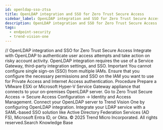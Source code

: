 ```yaml
---
id: openldap-sso-ztsa
title: OpenLDAP integration and SSO for Zero Trust Secure Access
sidebar_label: OpenLDAP integration and SSO for Zero Trust Secure Access
description: OpenLDAP integration and SSO for Zero Trust Secure Access
tags:
  - endpoint-security
  - trend-vision-one
---
```


/*<![CDATA[*/ $('#title').html($('meta[name=map-description]').attr('content')); /*]]>*/ OpenLDAP integration and SSO for Zero Trust Secure Access Integrate with OpenLDAP to authenticate user access attempts and take action on risky account activity. OpenLDAP integration requires the use of a Service Gateway, third-party integration settings, and SSO. Important You cannot configure single sign-on (SSO) from multiple IAMs. Ensure that you configure the necessary permissions and SSO on the IAM you want to use for Private Access and Internet Access authentication. Procedure Prepare a VMware ESXi or Microsoft Hyper-V Service Gateway appliance that connects to your on-premises OpenLDAP server. Go to Zero Trust Secure Access → Secure Access Configuration → Identity and Access Management. Connect your OpenLDAP server to Trend Vision One by configuring OpenLDAP integration. Integrate your LDAP service with a SAML-based SSO solution like Active Directory Federation Services (AD FS), Microsoft Entra ID, or Okta. © 2025 Trend Micro Incorporated. All rights reserved.Search Knowledge Base